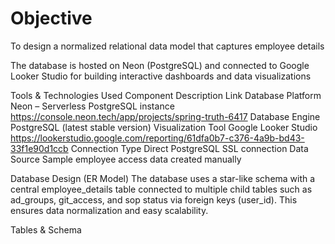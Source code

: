 # Objective
To design a normalized relational data model that captures employee details

The database is hosted on Neon (PostgreSQL) and connected to Google Looker Studio for building interactive dashboards and data visualizations

Tools & Technologies Used
Component                   Description                      Link
Database Platform Neon – Serverless PostgreSQL instance https://console.neon.tech/app/projects/spring-truth-6417
Database Engine PostgreSQL (latest stable version)
Visualization Tool Google Looker Studio https://lookerstudio.google.com/reporting/61dfa0b7-c376-4a9b-bd43-33f1e90d1ccb
Connection Type Direct PostgreSQL SSL connection
Data Source Sample employee access data created manually

Database Design (ER Model)
The database uses a star-like schema with a central employee_details table connected to multiple child tables
such as ad_groups, git_access, and sop status via foreign keys (user_id). This ensures data normalization and easy scalability.

Tables & Schema
